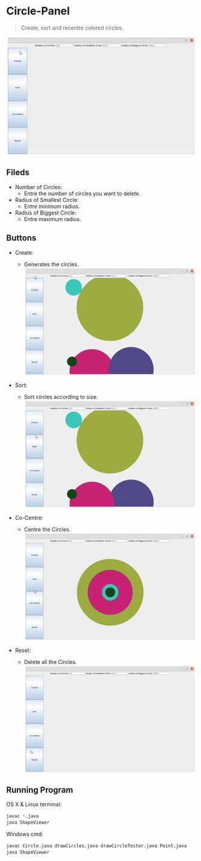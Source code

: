 # Circle-Panel

> Create, sort and recentre colored circles.

![](image1.png)
## Fileds
* Number of Circles:
  * Entre the number of circles you want to delete.
* Radius of Smallest Circle:
  * Entre minimum radius.
* Radius of Biggest Circle:
  * Entre maximum radius.

## Buttons
* Create:
  * Generates the circles. 
![](image2.png)


* Sort:
  * Sort circles according to size.
![](image3.png)


* Co-Centre:
  * Centre the Circles.
![](image4.png)

* Reset:
  * Delete all the Circles.
![](image5.png)

## Running Program

OS X & Linux terminal:

```sh
javac *.java
java ShapeViewer
```

Windows cmd:

```sh
javac Circle.java drawCircles.java drawCircleTester.java Point.java
java ShapeViewer
```
